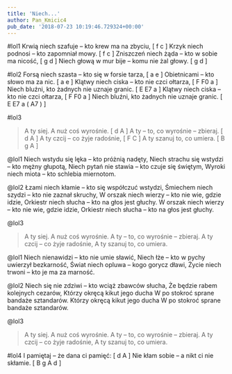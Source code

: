 ```yaml
---
title: 'Niech...'
author: Pan_Kmicic4
pub_date: '2018-07-23 10:19:46.729324+00:00'
---
```


#lol1
Krwią niech szafuje – kto krew ma na zbyciu, [ f c ]
Krzyk niech podnosi – kto zapomniał mowy. [ f c ]
Zniszczeń niech żąda – kto w sobie ma nicość, [ g d ]
Niech głową w mur bije – komu nie żal głowy. [ g d ]

#lol2
Forsą niech szasta – kto się w forsie tarza, [ a e ]
Obietnicami – kto słowo ma za nic. [ a e ]
Klątwy niech ciska – kto nie czci ołtarza, [ F F0 a ]
Niech bluźni, kto żadnych nie uznaje granic. [ E E7 a ]
Klątwy niech ciska – kto nie czci ołtarza, [ F F0 a ]
Niech bluźni, kto żadnych nie uznaje granic. [ E E7 a ( A7 )  ]

#lol3
>A ty siej. A nuż coś wyrośnie. [ d A ]
>A ty – to, co wyrośnie – zbieraj. [ d A ]
>A ty czcij – co żyje radośnie, [ F C ]
>A ty szanuj to, co umiera. [ B g A ]

@lol1
Niech wstydu się lęka – kto próżnią nadęty,
Niech strachu się wstydzi – kto mężny głupotą,
Niech pytań nie stawia – kto czuje się świętym,
Wyroki niech miota – kto schlebia miernotom.

@lol2
Łzami niech kłamie – kto się współczuć wstydzi,
Śmiechem niech szydzi – kto nie zaznał skruchy,
W orszak niech wierzy – kto nie wie, gdzie idzie,
Orkiestr niech słucha – kto na głos jest głuchy.
W orszak niech wierzy – kto nie wie, gdzie idzie,
Orkiestr niech słucha – kto na głos jest głuchy.

@lol3
>A ty siej. A nuż coś wyrośnie.
>A ty – to, co wyrośnie – zbieraj.
>A ty czcij – co żyje radośnie,
>A ty szanuj to, co umiera.

@lol1
Niech nienawidzi – kto nie umie sławić,
Niech łże – kto w pychy uwierzył bezkarność,
Świat niech opluwa – kogo gorycz dławi,
Życie niech trwoni – kto je ma za marność.

@lol2
Niech się nie zdziwi – kto wciąż zbawców słucha,
Że będzie rabem kolejnych cezarów,
Którzy okręcą kikut jego ducha
W po stokroć sprane bandaże sztandarów.
Którzy okręcą kikut jego ducha
W po stokroć sprane bandaże sztandarów.

@lol3
>A ty siej. A nuż coś wyrośnie.
>A ty – to, co wyrośnie – zbieraj.
>A ty czcij – co żyje radośnie,
>A ty szanuj to, co umiera.

#lol4
I pamiętaj – że dana ci pamięć: [ d A ]
Nie kłam sobie – a nikt ci nie skłamie. [ B g A d  ]